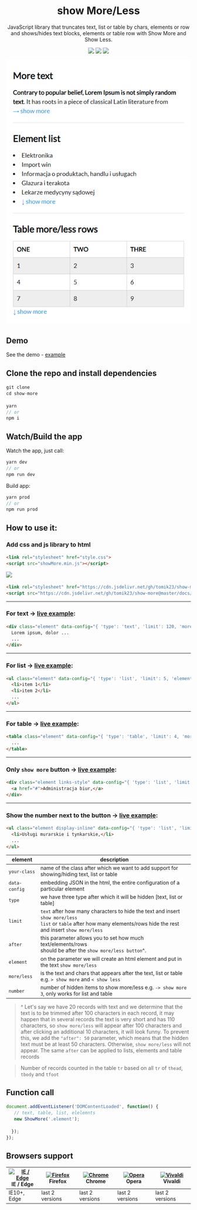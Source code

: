 <h1 align="center">
  show More/Less
</h1>

<p align="center">
  JavaScript library that truncates text, list or table by chars, elements or row and shows/hides text blocks, elements or table row with Show More and Show Less.
</p>

<p align="center">
  <img src="https://img.shields.io/github/package-json/v/tomik23/show-more">
  <img src="https://img.shields.io/github/size/tomik23/show-more/docs/showMore.min.js">
  <a href="LICENSE">
    <img src="https://img.shields.io/badge/License-MIT-green.svg">
  </a>
</p>

<p align="center">
  <img src="static/01.png">
</p>

## Demo
See the demo - [example](https://tomik23.github.io/show-more/)

## Clone the repo and install dependencies
```js
git clone
cd show-more

yarn
// or
npm i
```
## Watch/Build the app
Watch the app, just call:

```js
yarn dev
// or
npm run dev
```

Build app:

```js
yarn prod
// or
npm run prod
```

## How to use it:

### Add css and js library to html

```html
<link rel="stylesheet" href="style.css">
<script src="showMore.min.js"></script>
```
<img src="https://cdn.jsdelivr.net/www.jsdelivr.com/4a8e863f4c627929f243db3360393a7eed05238c/img/logo-horizontal.svg">

```html
<link rel="stylesheet" href="https://cdn.jsdelivr.net/gh/tomik23/show-more@master/docs/style.css">
<script src="https://cdn.jsdelivr.net/gh/tomik23/show-more@master/docs/showMore.min.js"></script>
```

---
### For text → [live example](https://tomik23.github.io/show-more#example-text):
```html
<div class="element" data-config="{ 'type': 'text', 'limit': 120, 'more': '→ show more', 'less': '← less' }">
  Lorem ipsum, dolor ...
  ...
</div>
```

---
### For list → [live example](https://tomik23.github.io/show-more#example-list):
```html
<ul class="element" data-config="{ 'type': 'list', 'limit': 5, 'element': 'li', 'more': '↓ show more', 'less': '↑ less', 'number': true }">
  <li>item 1</li>
  <li>item 2</li>
  ...
</ul>
```
---

### For table → [live example](https://tomik23.github.io/show-more#example-table):
```html
<table class="element" data-config="{ 'type': 'table', 'limit': 4, 'more': '↓ show more', 'less': '↑ less', 'number': true }">
  ...
</table>
```
---

### Only `show more` button → [live example](https://tomik23.github.io/show-more#example-onlyexpandable):
```html
<div class="element links-style" data-config="{ 'type': 'list', 'limit': 5, 'more': '→ show more' }">
  <a href="#">Administracja biur,</a>
</div>
```
---

### Show the number next to the button  → [live example](https://tomik23.github.io/show-more#show-number):
```html
<ul class="element display-inline" data-config="{ 'type': 'list', 'limit': 3, 'element': 'li', 'more': '→ show more', 'less': '← less', 'number': true }">
  <li>Usługi murarskie i tynkarskie,</li>
  ...
</ul>
```

| element | description |
|--------------- |-------------|
| `your-class` | name of the class after which we want to add support for showing/hiding text, list or table |
| `data-config` | embedding JSON in the html, the entire configuration of a particular element  |
| `type` | we have three type after which it will be hidden [text, list or table] |
| `limit` | `text` after how many characters to hide the text and insert `show more/less`<br />`list` or `table` after how many elements/rows hide the rest and insert `show more/less` |
| `after` | this parameter allows you to set how much text/elements/rows <br />should be after the `show more/less button`^. |
| `element` | on the parameter we will create an html element and put in the text `show more/less` |
| `more/less` | is the text and chars that appears after the text, list or table e.g. `> show more` and  `< show less` |
| `number` | number of hidden items to show more/less e.g. `-> show more 3`, only works for list and table |


> ^ Let's say we have 20 records with text and we determine that the text is to be trimmed after 100 characters in each record, it may happen that in several records the text is very short and has 110 characters, so `show more/less` will appear after 100 characters and after clicking an additional 10 characters, it will look funny. To prevent this, we add the `"after": 50` parameter, which means that the hidden text must be at least 50 characters. Otherwise, `show more/less` will not appear. The same `after` can be applied to lists, elements and table records

> Number of records counted in the table `tr` based on all `tr` of `thead`, `tbody` and `tfoot`

## Function call

```javascript
document.addEventListener('DOMContentLoaded', function() {
   // text, table, list, elelemnts
   new ShowMore('.element');

  });
});
```

## Browsers support

| [<img src="https://raw.githubusercontent.com/alrra/browser-logos/master/src/edge/edge_48x48.png" alt="IE / Edge" width="24px" height="24px" />](http://godban.github.io/browsers-support-badges/)<br/>IE / Edge | [<img src="https://raw.githubusercontent.com/alrra/browser-logos/master/src/firefox/firefox_48x48.png" alt="Firefox" width="24px" height="24px" />](http://godban.github.io/browsers-support-badges/)<br/>Firefox | [<img src="https://raw.githubusercontent.com/alrra/browser-logos/master/src/chrome/chrome_48x48.png" alt="Chrome" width="24px" height="24px" />](http://godban.github.io/browsers-support-badges/)<br/>Chrome | [<img src="https://raw.githubusercontent.com/alrra/browser-logos/master/src/opera/opera_48x48.png" alt="Opera" width="24px" height="24px" />](http://godban.github.io/browsers-support-badges/)<br/>Opera | [<img src="https://raw.githubusercontent.com/alrra/browser-logos/master/src/vivaldi/vivaldi_48x48.png" alt="Vivaldi" width="24px" height="24px" />](http://godban.github.io/browsers-support-badges/)<br/>Vivaldi |
| --------- | --------- | --------- | --------- | --------- |
| IE10+, Edge| last 2 versions| last 2 versions| last 2 versions| last 2 versions